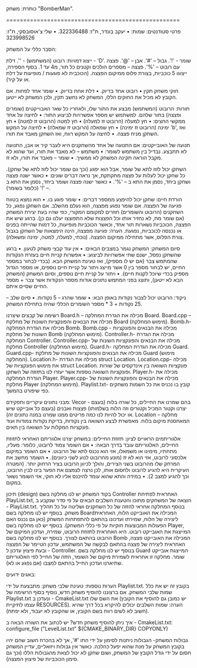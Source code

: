 כותרת:
משחק "BomberMan".

===================================================

פרטי סטודנטים:
שמות: 
•	יעקב בונדר, ת"ז: 322336488.
•	שלי צ'אוסובסקי, ת"ז: 323998526

הסבר כללי על המשחק:

ייצוג דמויות:
רובוט (המשתמש) - '\'.
דלת - 'D'.
שומר - '!'.
גבול – '#'.
אבן – '@'.
פצצה עם רובוט – '%'.
פצצה – מספרים הולכים וקטנים כל תור, מ4 עד 1. בסוף הספירה, ייצוגו 5 כוכביות, בצורת פלוס ממיקום הפצצה. (הכוכבית לא פוגעות / מופיעות על דלת או על קיר).

חוקי משחק תקין
•	רובוט אחד בדיוק.
•	דלת אחת בדיוק.
•	שומר אחד לפחות.
אם הקובץ לא מכיל את החוקים הללו, המשחק לא נחשב תקין, ולכן המשחק לא ייטען.

תורות:
הרובוט (המשתמש) מבצע את התור שלו, ולאחריו כל שאר האבוייקטים (שומרים ופצצה) בתור שלהם.
למשתמש יש מספר אפשרויות לביצוע התור:
•	לחיצה על אחד ממקשי החצים:
•	חץ למעלה (הרובוט זז למעלה)
•	חץ למטה (הרובוט זז למטה)
•	חץ ימינה (הרובוט זז ימינה)
•	חץ שמאלה (הרובוט זז שמאלה)
•	לחיצה על המקש 'b', ואז השחקן מניח פצצה.
•	לחיצה על המקש רווח, ואז השחקן מאבד את תורו.




תנועה של האובייקטים:
אם התנועה של אחד מהשחקנים היא לעבר קיר או אבן, התנועה לא תתבצע.
נבדיל בין משתמש לשומר:
•	משתמש – לא מאבד את תורו, ועד שהוא לא מקבל הוראה תקינה המשחק לא ממשיך.
•	שומר – מאבד את תורו, ולא זז.

השחקן יכול לזוז לתא של שומר, אבל הוא יפגע (וכך גם שומר יכול לזוז לתא של שחקן).
כל שחקן יכול לעלות על פצצה מתקתקת, אך נראה דברים שונים:
•	כאשר ישנה פצצה ושחקן ביחד, נסמן את התא ב – '%'.
•	כאשר ישנה פצצה ושומר ביחד, נסמן את התא ב – '!' (כלומר בשומר).

הורדת חיים:
שחקן יכול להיפצע ממספר דברים:
•	שומר פוגע בו.
•	הוא נמצא בטווח פגיעה של הפצצה.
אם שומר נפגע מפצצה, הוא נעלם מהשלב.
אם השחקן נפגע, כל השחקנים (הרובוט והשומרים) חוזרים למקומם המקורי, כפי שהיו בעת יצירת המשחק (אם שומר מת, לא נחזיר אותו וכל הפצצות שלא התפוצצו יעלנו גם כן).
ברגע שיש את הפצצה, הכוכביות נשארות תור אחד, וכאשר הכוכביות מופיעות, כל דמות שהייתה בפנים או נכנסה לכוכביות, נפגעת.
הערה: פגיעה מפצצה, הינה הימצאות של השחקן בגבול צורת הפלוס, אשר מתחילה ממיקום הפצצה. (נוכחי, למעלה, למטה, ימינה ומשאלה).



סיום המשחק:
המשחק נגמר במצבים הבאים:
•	אין עוד קבצי משחק לטעון.
•	ברגע שהשחקן נפסל, ישנם שתי אפשרויות לביצוע:
•	אפשרות קניית חיים בעזרת הנקודות שהמתמש צבר (אם יש לו מספיק), ואז טעינת המשחק הבא. (בכדי לבחור במספר החיים, יש לבחור מספר בין 0 אשר מייצג ויתור על קניית חיים נוספים, או מספר הגדול מספיק בכדי שיוכל לקנות חיים).
•	ויתור על קניית חיים נוספים, וסיום המשחק (המשחק הבא לא ייטען), ותוצג בפני המתמש נתונים אודות מספר הנקודות אשר צבר + מספר החיים שסיים איתם.

ניקוד:
הרובוט יכול לצבור נקודות באופן הבא:
•	שומר שהרג – 5 נקודות.
•	סיום שלב – 25 נקודות + 3 * מספר השומרים הכללי שהיה בתחילת המשחק.



רשימה של קבצים שיצרנו
Board.h – מכילה את הגדרת המחלקה Board.
Board.cpp – מכילה את הבנאים והפונקציות השונות של מחלקת Board (מימוש המחלקה).
Bomb.h- מכילה את הגדרת המחלקה Bomb.
Bomb.cpp - מכילה את הבנאים והפונקציות השונות של מחלקת Bomb (מימוש המחלקה).
Controller.h- מכילה את הגדרת המחלקה Controller.
Controller.cpp- מכילה את הבנאים והפונקציות השונות של מחלקת Controller (מימוש המחלקה).
Guard.h- מכילה את הגדרת המחלקה Guard.
Guard.cpp- מכילה את הבנאים והפונקציות השונות של מחלקת Guard (מימוש המחלקה).
Location.h- מכילה את הגדרת struct Location.
Location.cpp- מכילה את מימוש הפונקציות של struct Location. פונקציות השוואה בין אינדקסים של שורות ופונקציות השוואה נוספות אשר יעזרו לנו בתזוזה של השחקן. 
Player.h- מכילה את הגדרת המחלקה Player.
Player.cpp- מכילה את הבנאים והפונקציות השונות של מחלקת Player (מימוש המחלקה).
Playlist.txt- קובץ בו נכניס את כל השמות משחקים כפי שיפורט בהמשך.

מבני נתונים עיקריים ותפקידם:
Vecor - בהם שמרנו את החיילים, כל שורה בלוח (בעצם יצרנו וקטור המכיל וקטורים וזה הלוח בשלמותו) פצצות ואבנים (בעצם כל אובייקט שיש או יכול להיות לנו כמה פריטים ממנו שמרנו במנה נתונים זה).
Location – מחלקה המאחסנת מיקום בלוח. מאפשרת לבצע השוואה בין נקודות, בדיקת נקודות צמודות ועוד פונקציות המקלות על השוואה בין תאים.


אלגוריתמים הראויים לציון:
תזוזת החיילים:
במשחק יצרנו אלגוריתם האחראי לתזוזת החיילים, האלגוריתם עובד בדרך הבאה:
•	אם השומר צמוד לרובוט, כלומר: מעליו, מתחתיו, מימינו או משמאלו, אזי הוא נכנס לתא של הרובוט.
•	אם השומר במיקום אלכסוני לרובוט, אזי הוא לא זז (מונע מהרובוט לנוע לשני כיוונים).
•	השומר מחשב את המרחק שלו מהרובוט בשני הצירים, והולך לכיוון הרובוט בציר הרחוק יותר. (המטרה העיקרית היא להגיע לרובוט ולחסום אותו, לכן נרצה לצמצם את הפער בינו לבין הרובוט, וכך להגיע למצב 2).
•	במידה והתא שהוא עומד להיכנס אליו לא חוקי, אזי השומר נשאר במקום.


תיכון (design)
בקוד המשחק יש לנו מחלקה בשם Controller האחראית לפתיחת PlayList.txt, הוצאה של המשחקים מתוכו והטענת השלבים הבאים על פי סדר שנקבע ב - PlayList.txt. 
בנוסף המחלקה אחראי להזזה של כל השחקנים ושליטה על כל תהליך משחק.
בנוסף יש לנו מחלקה בשם  Boardהמכילה את האובייקט הלוח, האחראית ליצירה של הלוח, שמירתו ועדכונו בהתאם להתפתחות המשחק (כאן גם נכנס האם הפעולות המבוצעות חוקיות על פי כללי המשחק). 
בנוסף יש לנו מחלקה בשם Player, המייצגת את האובייקט רובוט. היא האחראית לתזוזת הרובוט, שמירה, ועדכון המיקום של הרובוט בהתאם לצורך.
בנוסף יש לנו מחלקה בשם Bomb המכילה את האובייקט פצצה, האחראית ליצירה של פצצה בהתאם לבקשה של המשתמש, עדכון הטיימר של הפצצה ובעת פיצוץ עדכון ל - Controller.
בנוסף יש לנו מחלקה בשם Guard המייצגת אובייקט שומר. מחלקה זו אחראית לשמירת מיקום של השומר, הזזה של החייל לפי האלגוריתם שתיארנו ועדכון החייל בהתאם למצבו (אם נפגע או לא).

באגים ידועים: 

הערות נוספות:
טעינת שלבי משחק:
מתבצעת על ידי Playlist.txt. בקובץ זה יש את כלל שמות שלבי המשחק. 
אם ברצוננו להוסיף משחק חדש, נוסיף בסוף הרשימה של Playlist.txt ונעדכן ב - CmakeList.txt את השם שלו (יש כמובן גם להוסיף את הקובץ עצמו לתיקיית RESOURCES).
 הערה: שמות השלבים יכולים להיקרא בכל דרך שהיא (חשוב לא לשים רווח בשם הקובץ, או שהקובץ לא יעבוד, ולא יפתח).

איך ניתן להוסיף משחק חדש? 
יש לכתוב את השורה הבאה ב - CmakeList.txt:
configure_file ("LevelList.txt" ${CMAKE_BINARY_DIR} COPYONLY) 

גבולות המשחק- הגבולות ניתנות לסימון על ידי התו '#', אך לא בהכרח חשוב שהם יהיו בקובץ המשחק על מנת שהוא יפעל כהלכה.
כאשר אין גבולות ויזואליים, עדיין המשחק חסום על ידי גודל הקובץ של המשחק, ושום שחקן לא יכול לצאת מהגבולות הללו  (וכך גם סימון הכוכביות של פיצוץ הפצצה).

